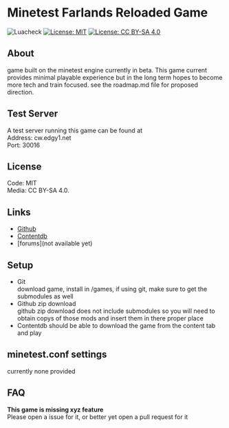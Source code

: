 # Minetest Farlands Reloaded Game

![Luacheck](https://github.com/terraquest-studios/farlands_reloaded/workflows/luacheck/badge.svg)
[![License: MIT](https://img.shields.io/badge/License-MIT-blue.svg)](https://opensource.org/licenses/MIT)
[![License: CC BY-SA 4.0](https://img.shields.io/badge/License-CC%20BY--SA%204.0-blue)](https://creativecommons.org/licenses/by-sa/4.0/)

## About

game built on the minetest engine currently in beta. This game current provides minimal 
playable experience but in the long term hopes to become more tech and train focused.
see the roadmap.md file for proposed direction.

## Test Server

A test server running this game can be found at  
Address: cw.edgy1.net  
Port: 30016

## License

Code: MIT  
Media: CC BY-SA 4.0.

## Links

* [Github](https://github.com/terraquest-studios/farlands_reloaded)
* [Contentdb](https://content.minetest.net/packages/wsor4035/farlands_reloaded/)
* [forums](not available yet)

## Setup

  * Git  
    download game, install in /games, if using git, make sure to get the submodules as well  
  * Github zip download  
    github zip download does not include submodules so you will need to obtain copys of those mods
    and insert them in there proper place
  * Contentdb
    should be able to download the game from the content tab and play

## minetest.conf settings

currently none provided

## FAQ

__This game is missing xyz feature__  
Please open a issue for it, or better yet open a pull request for it